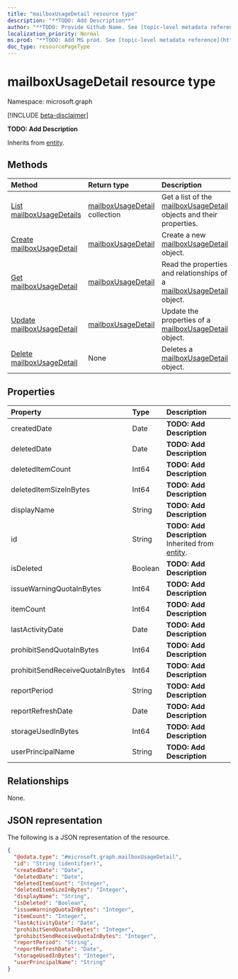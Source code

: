 ```yaml
---
title: "mailboxUsageDetail resource type"
description: "**TODO: Add Description**"
author: "**TODO: Provide Github Name. See [topic-level metadata reference](https://msgo.azurewebsites.net/add/document/guidelines/metadata.html#topic-level-metadata)**"
localization_priority: Normal
ms.prod: "**TODO: Add MS prod. See [topic-level metadata reference](https://msgo.azurewebsites.net/add/document/guidelines/metadata.html#topic-level-metadata)**"
doc_type: resourcePageType
---
```


# mailboxUsageDetail resource type

Namespace: microsoft.graph

[!INCLUDE [beta-disclaimer](../../includes/beta-disclaimer.md)]

**TODO: Add Description**


Inherits from [entity](../resources/entity.md).

## Methods
|Method|Return type|Description|
|:---|:---|:---|
|[List mailboxUsageDetails](../api/mailboxusagedetail-list.md)|[mailboxUsageDetail](../resources/mailboxusagedetail.md) collection|Get a list of the [mailboxUsageDetail](../resources/mailboxusagedetail.md) objects and their properties.|
|[Create mailboxUsageDetail](../api/mailboxusagedetail-create.md)|[mailboxUsageDetail](../resources/mailboxusagedetail.md)|Create a new [mailboxUsageDetail](../resources/mailboxusagedetail.md) object.|
|[Get mailboxUsageDetail](../api/mailboxusagedetail-get.md)|[mailboxUsageDetail](../resources/mailboxusagedetail.md)|Read the properties and relationships of a [mailboxUsageDetail](../resources/mailboxusagedetail.md) object.|
|[Update mailboxUsageDetail](../api/mailboxusagedetail-update.md)|[mailboxUsageDetail](../resources/mailboxusagedetail.md)|Update the properties of a [mailboxUsageDetail](../resources/mailboxusagedetail.md) object.|
|[Delete mailboxUsageDetail](../api/mailboxusagedetail-delete.md)|None|Deletes a [mailboxUsageDetail](../resources/mailboxusagedetail.md) object.|

## Properties
|Property|Type|Description|
|:---|:---|:---|
|createdDate|Date|**TODO: Add Description**|
|deletedDate|Date|**TODO: Add Description**|
|deletedItemCount|Int64|**TODO: Add Description**|
|deletedItemSizeInBytes|Int64|**TODO: Add Description**|
|displayName|String|**TODO: Add Description**|
|id|String|**TODO: Add Description** Inherited from [entity](../resources/entity.md).|
|isDeleted|Boolean|**TODO: Add Description**|
|issueWarningQuotaInBytes|Int64|**TODO: Add Description**|
|itemCount|Int64|**TODO: Add Description**|
|lastActivityDate|Date|**TODO: Add Description**|
|prohibitSendQuotaInBytes|Int64|**TODO: Add Description**|
|prohibitSendReceiveQuotaInBytes|Int64|**TODO: Add Description**|
|reportPeriod|String|**TODO: Add Description**|
|reportRefreshDate|Date|**TODO: Add Description**|
|storageUsedInBytes|Int64|**TODO: Add Description**|
|userPrincipalName|String|**TODO: Add Description**|

## Relationships
None.

## JSON representation
The following is a JSON representation of the resource.
<!-- {
  "blockType": "resource",
  "keyProperty": "id",
  "@odata.type": "microsoft.graph.mailboxUsageDetail",
  "baseType": "microsoft.graph.entity",
  "openType": false
}
-->
``` json
{
  "@odata.type": "#microsoft.graph.mailboxUsageDetail",
  "id": "String (identifier)",
  "createdDate": "Date",
  "deletedDate": "Date",
  "deletedItemCount": "Integer",
  "deletedItemSizeInBytes": "Integer",
  "displayName": "String",
  "isDeleted": "Boolean",
  "issueWarningQuotaInBytes": "Integer",
  "itemCount": "Integer",
  "lastActivityDate": "Date",
  "prohibitSendQuotaInBytes": "Integer",
  "prohibitSendReceiveQuotaInBytes": "Integer",
  "reportPeriod": "String",
  "reportRefreshDate": "Date",
  "storageUsedInBytes": "Integer",
  "userPrincipalName": "String"
}
```

